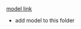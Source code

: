 [model link](https://drive.google.com/drive/folders/1DP5ajqQBb_PiRaERZKA0EN29Pq_JzRJv?usp=drive_link)
- add model to this folder